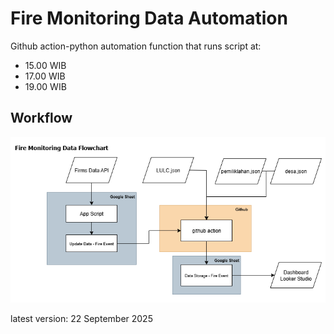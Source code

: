 # Fire Monitoring Data Automation

Github action-python automation function that runs script at:
- 15.00 WIB
- 17.00 WIB
- 19.00 WIB


## Workflow

![Workflow Diagram](Flowchart.png)

latest version: 22 September 2025
